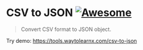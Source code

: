# CSV to JSON [![Awesome](https://cdn.rawgit.com/sindresorhus/awesome/d7305f38d29fed78fa85652e3a63e154dd8e8829/media/badge.svg)](https://github.com/sindresorhus/awesome)

>Convert CSV format to JSON object.

Try demo: https://tools.waytolearnx.com/csv-to-json
